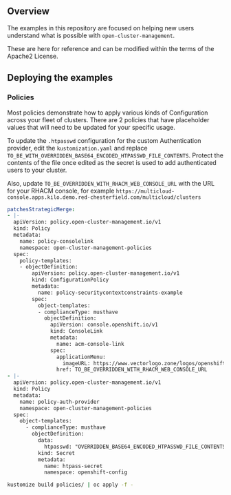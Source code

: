 
## Overview

The examples in this repository are focused on helping new users understand what is possible with `open-cluster-management`.

These are here for reference and can be modified within the terms of the Apache2 License.

## Deploying the examples

### Policies

Most policies demonstrate how to apply various kinds of Configuration across your fleet of clusters.
There are 2 policies that have placeholder values that will need to be updated for your specific usage.

To update the `.htpasswd` configuration for the custom Authentication provider, edit the `kustomization.yaml`
and replace `TO_BE_WITH_OVERRIDDEN_BASE64_ENCODED_HTPASSWD_FILE_CONTENTS`. Protect the contents of the file
once edited as the secret is used to add authenticated users to your cluster.

Also, update `TO_BE_OVERRIDDEN_WITH_RHACM_WEB_CONSOLE_URL` with the URL for your RHACM console, for example
`https://multicloud-console.apps.kilo.demo.red-chesterfield.com/multicloud/clusters`

```yaml
patchesStrategicMerge:
- |-
  apiVersion: policy.open-cluster-management.io/v1
  kind: Policy
  metadata:
    name: policy-consolelink
    namespace: open-cluster-management-policies
  spec:
    policy-templates:
    - objectDefinition:
        apiVersion: policy.open-cluster-management.io/v1
        kind: ConfigurationPolicy
        metadata:
          name: policy-securitycontextconstraints-example
        spec:
          object-templates:
          - complianceType: musthave
            objectDefinition:
              apiVersion: console.openshift.io/v1
              kind: ConsoleLink
              metadata:
                name: acm-console-link
              spec:
                applicationMenu:
                  imageURL: https://www.vectorlogo.zone/logos/openshift/openshift-icon.svg
                href: TO_BE_OVERRIDDEN_WITH_RHACM_WEB_CONSOLE_URL
- |-
  apiVersion: policy.open-cluster-management.io/v1
  kind: Policy
  metadata:
    name: policy-auth-provider
    namespace: open-cluster-management-policies
  spec:
    object-templates:
      - complianceType: musthave
        objectDefinition:
          data:
            htpasswd: "OVERRIDDEN_BASE64_ENCODED_HTPASSWD_FILE_CONTENTS"
          kind: Secret
          metadata:
            name: htpass-secret
            namespace: openshift-config
```

```bash
kustomize build policies/ | oc apply -f -
```
